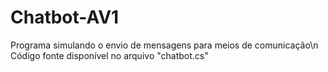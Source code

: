 # Chatbot-AV1
Programa simulando o envio de mensagens para meios de comunicação\n
Código fonte disponível no arquivo "chatbot.cs"
